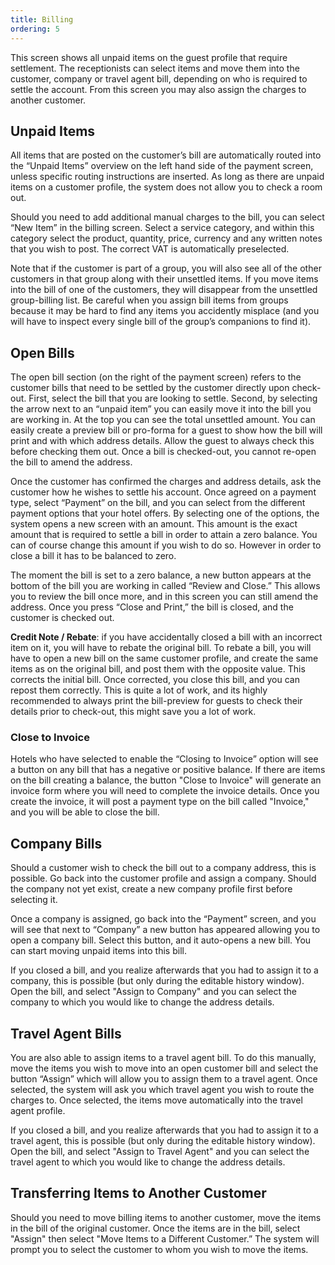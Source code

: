 ```yaml
---
title: Billing
ordering: 5
---
```


This screen shows all unpaid items on the guest profile that require settlement. The receptionists can select items and move them into the customer, company or travel agent bill, depending on who is required to settle the account. From this screen you may also assign the charges to another customer.

## Unpaid Items

All items that are posted on the customer’s bill are automatically routed into the “Unpaid Items” overview on the left hand side of the payment screen, unless specific routing instructions are inserted. As long as there are unpaid items on a customer profile, the system does not allow you to check a room out.

Should you need to add additional manual charges to the bill, you can select “New Item” in the billing screen. Select a service category, and within this category select the product, quantity, price, currency and any written notes that you wish to post. The correct VAT is automatically preselected.

Note that if the customer is part of a group, you will also see all of the other customers in that group along with their unsettled items. If you move items into the bill of one of the customers, they will disappear from the unsettled group-billing list. Be careful when you assign bill items from groups because it may be hard to find any items you accidently misplace (and you will have to inspect every single bill of the group’s companions to find it).


## Open Bills

The open bill section (on the right of the payment screen) refers to the customer bills that need to be settled by the customer directly upon check-out. First, select the bill that you are looking to settle. Second, by selecting the arrow next to an “unpaid item” you can easily move it into the bill you are working in. At the top you can see the total unsettled amount. You can easily create a preview bill or pro-forma for a guest to show how the bill will print and with which address details. Allow the guest to always check this before checking them out. Once a bill is checked-out, you cannot re-open the bill to amend the address.

Once the customer has confirmed the charges and address details, ask the customer how he wishes to settle his account. Once agreed on a payment type, select “Payment” on the bill, and you can select from the different payment options that your hotel offers. By selecting one of the options, the system opens a new screen with an amount. This amount is the exact amount that is required to settle a bill in order to attain a zero balance. You can of course change this amount if you wish to do so. However in order to close a bill it has to be balanced to zero.

The moment the bill is set to a zero balance, a new button appears at the bottom of the bill you are working in called “Review and Close.” This allows you to review the bill once more, and in this screen you can still amend the address. Once you press “Close and Print,” the bill is closed, and the customer is checked out.

**Credit Note / Rebate**: if you have accidentally closed a bill with an incorrect item on it, you will have to rebate the original bill. To rebate a bill, you will have to open a new bill on the same customer profile, and create the same items as on the original bill, and post them with the opposite value. This corrects the initial bill. Once corrected, you close this bill, and you can repost them correctly. This is quite a lot of work, and its highly recommended to always print the bill-preview for guests to check their details prior to check-out, this might save you a lot of work.

### Close to Invoice

Hotels who have selected to enable the “Closing to Invoice” option will see a button on any bill that has a negative or positive balance. If there are items on the bill creating a balance, the button "Close to Invoice" will generate an invoice form where you will need to complete the invoice details. Once you create the invoice, it will post a payment type on the bill called "Invoice," and you will be able to close the bill.

## Company Bills

Should a customer wish to check the bill out to a company address, this is possible. Go back into the customer profile and assign a company. Should the company not yet exist, create a new company profile first before selecting it.

Once a company is assigned, go back into the “Payment” screen, and you will see that next to “Company” a new button has appeared allowing you to open a company bill. Select this button, and it auto-opens a new bill. You can start moving unpaid items into this bill.

If you closed a bill, and you realize afterwards that you had to assign it to a company, this is possible (but only during the editable history window). Open the bill, and select "Assign to Company" and you can select the company to which you would like to change the address details.

## Travel Agent Bills

You are also able to assign items to a travel agent bill. To do this manually, move the items you wish to move into an open customer bill and select the button “Assign” which will allow you to assign them to a travel agent. Once selected, the system will ask you which travel agent you wish to route the charges to. Once selected, the items move automatically into the travel agent profile.

If you closed a bill, and you realize afterwards that you had to assign it to a travel agent, this is possible (but only during the editable history window). Open the bill, and select "Assign to Travel Agent" and you can select the travel agent to which you would like to change the address details.

## Transferring Items to Another Customer

Should you need to move billing items to another customer, move the items in the bill of the original customer. Once the items are in the bill, select "Assign" then select "Move Items to a Different Customer.” The system will prompt you to select the customer to whom you wish to move the items.
